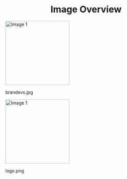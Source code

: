 <h1 style ="text-align: center;"> Image Overview </h1>
<div>
<div>
<img src="https://media.evkx.net/multimedia/models/seres/brandevs_xst.jpg" alt="Image 1" style="width: 200px;">
<p>brandevs.jpg</p>
</div>
<div>
<img src="https://media.evkx.net/multimedia/models/seres/logo_xst.png" alt="Image 1" style="width: 200px;">
<p>logo.png</p>
</div>
</div>
